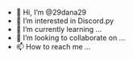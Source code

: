 - 👋 Hi, I’m @29dana29
- 👀 I’m interested in Discord.py
- 🌱 I’m currently learning ...
- 💞️ I’m looking to collaborate on ...
- 📫 How to reach me ...

<!---
29dana29/29dana29 is a ✨ special ✨ repository because its `README.md` (this file) appears on your GitHub profile.
You can click the Preview link to take a look at your changes.
--->
